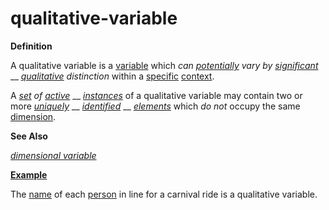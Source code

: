 # qualitative-variable

**Definition**

A qualitative variable is a [variable](https://github.com/gcassel/Modular-Organization-Terminology/blob/master/terms/variable.md) which _can_ [_potentially_](https://github.com/gcassel/Modular-Organization-Terminology/blob/master/terms/potential.md) _vary by_ [_significant_](https://github.com/gcassel/Modular-Organization-Terminology/blob/master/terms/significance.md) __ [_qualitative_](https://github.com/gcassel/Modular-Organization-Terminology/blob/master/terms/trait.md) _distinction_ within a [specific](https://github.com/gcassel/Modular-Organization-Terminology/blob/master/terms/specific.md) [context](https://github.com/gcassel/Modular-Organization-Terminology/blob/master/terms/context.md).

A [_set_](https://github.com/gcassel/Modular-Organization-Terminology/blob/master/terms/set.md) _of_ [_active_](https://github.com/gcassel/Modular-Organization-Terminology/blob/master/terms/active.md) __ [_instances_](https://github.com/gcassel/Modular-Organization-Terminology/blob/master/terms/instance.md) of a qualitative variable may contain two or more [_uniquely_](https://github.com/gcassel/Modular-Organization-Terminology/blob/master/terms/unique.md) __ [_identified_](https://github.com/gcassel/Modular-Organization-Terminology/blob/master/terms/identify.md) __ [_elements_](https://github.com/gcassel/Modular-Organization-Terminology/blob/master/terms/element.md) which _do not_ occupy the same [dimension](https://github.com/gcassel/Modular-Organization-Terminology/blob/master/terms/dimension.md).

**See Also**

[_dimensional variable_](https://github.com/gcassel/Modular-Organization-Terminology/blob/master/terms/dimensional-variable.md)

[**Example**](https://github.com/gcassel/Modular-Organization-Terminology/blob/master/terms/example.md)

The [name](https://github.com/gcassel/Modular-Organization-Terminology/blob/master/terms/name.md) of each [person](https://github.com/gcassel/Modular-Organization-Terminology/blob/master/terms/person.md) in line for a carnival ride is a qualitative variable.
